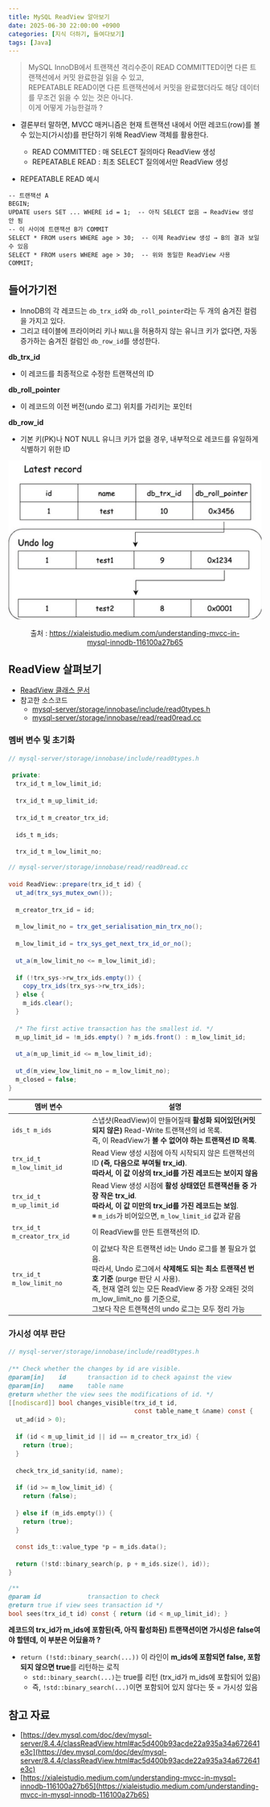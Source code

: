 ```yaml
---
title: MySQL ReadView 알아보기
date: 2025-06-30 22:00:00 +0900
categories: [지식 더하기, 들여다보기]
tags: [Java]
---
```


> MySQL InnoDB에서 트랜잭션 격리수준이 READ COMMITTED이면 다른 트랜잭션에서 커밋 완료한걸 읽을 수 있고, <br> REPEATABLE READ이면 다른 트랜잭션에서 커밋을 완료했더라도 해당 데이터를 무조건 읽을 수 있는 것은 아니다. <br> 이게 어떻게 가능한걸까 ?

- 결론부터 말하면, MVCC 매커니즘은 현재 트랜잭션 내에서 어떤 레코드(row)를 볼 수 있는지(가시성)를 판단하기 위해 ReadView 객체를 활용한다.
  - READ COMMITTED : 매 SELECT 질의마다 ReadView 생성
  - REPEATABLE READ : 최초 SELECT 질의에서만 ReadView 생성

- REPEATABLE READ 예시

```
-- 트랜잭션 A
BEGIN;
UPDATE users SET ... WHERE id = 1;  -- 아직 SELECT 없음 → ReadView 생성 안 됨
-- 이 사이에 트랜잭션 B가 COMMIT
SELECT * FROM users WHERE age > 30;  -- 이제 ReadView 생성 → B의 결과 보일 수 있음
SELECT * FROM users WHERE age > 30;  -- 위와 동일한 ReadView 사용
COMMIT;
```

## 들어가기전
- InnoDB의 각 레코드는 `db_trx_id`와 `db_roll_pointer`라는 두 개의 숨겨진 컬럼을 가지고 있다.
- 그리고 테이블에 프라이머리 키나 `NULL`을 허용하지 않는 유니크 키가 없다면, 자동 증가하는 숨겨진 컬럼인 `db_row_id`를 생성한다.

**db_trx_id**
- 이 레코드를 최종적으로 수정한 트랜잭션의 ID

**db_roll_pointer**
- 이 레코드의 이전 버전(undo 로그) 위치를 가리키는 포인터

**db_row_id**
- 기본 키(PK)나 NOT NULL 유니크 키가 없을 경우, 내부적으로 레코드를 유일하게 식별하기 위한 ID

![image](/assets/img/mysql-readview-img1.png)
<figure align = "center">
  <figcaption align="center">출처 : <a href="https://xialeistudio.medium.com/understanding-mvcc-in-mysql-innodb-116100a27b65" target="_blank"> https://xialeistudio.medium.com/understanding-mvcc-in-mysql-innodb-116100a27b65</a> </figcaption>
</figure>

## ReadView 살펴보기
- [ReadView 클래스 문서](https://dev.mysql.com/doc/dev/mysql-server/8.4.4/classReadView.html)
- 참고한 소스코드
  - [mysql-server/storage/innobase/include/read0types.h](https://github.com/mysql/mysql-server/blob/ff05628a530696bc6851ba6540ac250c7a059aa7/storage/innobase/include/read0types.h#L48)
  - [mysql-server/storage/innobase/read/read0read.cc](https://github.com/mysql/mysql-server/blob/ff05628a530696bc6851ba6540ac250c7a059aa7/storage/innobase/read/read0read.cc#L524)


### 멤버 변수 및 초기화

```java
// mysql-server/storage/innobase/include/read0types.h

 private:
  trx_id_t m_low_limit_id;

  trx_id_t m_up_limit_id;

  trx_id_t m_creator_trx_id;

  ids_t m_ids;

  trx_id_t m_low_limit_no;
```

```java
// mysql-server/storage/innobase/read/read0read.cc

void ReadView::prepare(trx_id_t id) {
  ut_ad(trx_sys_mutex_own());

  m_creator_trx_id = id;

  m_low_limit_no = trx_get_serialisation_min_trx_no();

  m_low_limit_id = trx_sys_get_next_trx_id_or_no();

  ut_a(m_low_limit_no <= m_low_limit_id);

  if (!trx_sys->rw_trx_ids.empty()) {
    copy_trx_ids(trx_sys->rw_trx_ids);
  } else {
    m_ids.clear();
  }

  /* The first active transaction has the smallest id. */
  m_up_limit_id = !m_ids.empty() ? m_ids.front() : m_low_limit_id;

  ut_a(m_up_limit_id <= m_low_limit_id);

  ut_d(m_view_low_limit_no = m_low_limit_no);
  m_closed = false;
}

```

| 멤버 변수                       | 설명                                                                                                                                                                                                 |
| --------------------------- |----------------------------------------------------------------------------------------------------------------------------------------------------------------------------------------------------|
| `ids_t m_ids`               | 스냅샷(ReadView)이 만들어질때 **활성화 되어있던(커밋되지 않은)** Read-Write 트랜잭션의 id 목록. <br>즉, 이 ReadView가 **볼 수 없어야 하는 트랜잭션 ID 목록**.                                                                                   |
| `trx_id_t m_low_limit_id`   | Read View 생성 시점에 아직 시작되지 않은 트랜잭션의 ID **(즉, 다음으로 부여될 trx_id)**. <br> **따라서, 이 값 이상의 trx_id를 가진 레코드는 보이지 않음**                                                                                        |
| `trx_id_t m_up_limit_id`    | Read View 생성 시점에 **활성 상태였던 트랜잭션들 중 가장 작은 trx_id**. <br> **따라서, 이 값 미만의 trx_id를 가진 레코드는 보임**. <br> ※ `m_ids`가 비어있으면, `m_low_limit_id` 값과 같음                                                         |
| `trx_id_t m_creator_trx_id` | 이 ReadView를 만든 트랜잭션의 ID.                                                                                                                                                                           |
| `trx_id_t m_low_limit_no`   | 이 값보다 작은 트랜잭션 id는 Undo 로그를 볼 필요가 없음. <br> 따라서, Undo 로그에서 **삭제해도 되는 최소 트랜잭션 번호 기준** (purge 판단 시 사용). <br> 즉, 현재 열려 있는 모든 ReadView 중 가장 오래된 것의 m_low_limit_no 를 기준으로, <br> 그보다 작은 트랜잭션의 undo 로그는 모두 정리 가능 |


### 가시성 여부 판단

```c
// mysql-server/storage/innobase/include/read0types.h

/** Check whether the changes by id are visible.
@param[in]    id      transaction id to check against the view
@param[in]    name    table name
@return whether the view sees the modifications of id. */
[[nodiscard]] bool changes_visible(trx_id_t id,
                                   const table_name_t &name) const {
  ut_ad(id > 0);

  if (id < m_up_limit_id || id == m_creator_trx_id) {
    return (true);
  }

  check_trx_id_sanity(id, name);

  if (id >= m_low_limit_id) {
    return (false);

  } else if (m_ids.empty()) {
    return (true);
  }

  const ids_t::value_type *p = m_ids.data();

  return (!std::binary_search(p, p + m_ids.size(), id));
}
```

```c
/**
@param id             transaction to check
@return true if view sees transaction id */
bool sees(trx_id_t id) const { return (id < m_up_limit_id); }
```

**레코드의 trx_id가 m_ids에 포함된(즉, 아직 활성화된) 트랜잭션이면 가시성은 false여야 할텐데, 이 부분은 어딨을까 ?**
- `return (!std::binary_search(...))` 이 라인이 **m_ids에 포함되면 false, 포함되지 않으면 true**를 리턴하는 로직
  - `std::binary_search(...)`는 true를 리턴 (trx_id가 m_ids에 포함되어 있음)
  - 즉, `!std::binary_search(...)`이면 포함되어 있지 않다는 뜻 = 가시성 있음

## 참고 자료
- [https://dev.mysql.com/doc/dev/mysql-server/8.4.4/classReadView.html#ac5d400b93acde22a935a34a672641e3c](https://dev.mysql.com/doc/dev/mysql-server/8.4.4/classReadView.html#ac5d400b93acde22a935a34a672641e3c)
- [https://xialeistudio.medium.com/understanding-mvcc-in-mysql-innodb-116100a27b65](https://xialeistudio.medium.com/understanding-mvcc-in-mysql-innodb-116100a27b65)
